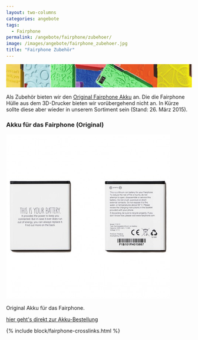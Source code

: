 ```yaml
---
layout: two-columns
categories: angebote
tags:
  - Fairphone
permalink: /angebote/fairphone/zubehoer/
image: /images/angebote/fairphone_zubehoer.jpg
title: "Fairphone Zubehör"
---
```

<div class="angebot-top-wide"><img title="Fairphone" src="/images/angebote/fairphone_zubehoer_sub.jpg"></div>

Als Zubehör bieten wir den [Original Fairphone Akku](#akku) an. Die die Fairphone Hülle aus dem 3D-Drucker bieten wir vorübergehend nicht an. In Kürze sollte diese aber wieder in unserem Sortiment sein (Stand: 26. März 2015).

<a name="akku"></a>
### Akku für das Fairphone (Original)
<img src='/images/angebote/fairphone/battery.jpg' alt='Fairphone Akku original' max-width='380px'>

Original Akku für das Fairphone.

<a href="http://www.faircustomer.ch/akku_fuer_fairphone_original_4" class="button"><i class="fi-arrow-right"></i> hier geht's direkt zur Akku-Bestellung</a>

<!--
<a name="huelle"></a>
### Fairphone Hülle aus dem 3D-Drucker
<img src='/images/angebote/fairphone/3D_cases-20.jpg' alt='Fairphone Hüllen Leadimage'>

Ihre Fairphone Hülle aus dem 3D-Drucker. Jede bestellte Hülle ist ein Einzelstück und wird nach Bestelleingang in Zürich auf einem Ultimaker 3D-Drucker gedruckt.

<a href="http://www.faircustomer.ch/fairphone_huelle_aus_dem_3d-drucker_12" class="button"><i class="fi-arrow-right"></i> hier geht's direkt zur Hüllen-Bestellung</a>

Der Druck eines der 10 Motive in einer von 14 Farben dauert ca. 90 Minuten und braucht rund 3 Meter (ca. 23 Gramm) PLA als Rohstoff. Polymilchsäure (PLA) ist ein nachwachsender Rohstoff und ist biologisch abbaubar (kompostierbar).

#### Qualität

<img class="leadimage left" width="420px" src='/images/angebote/fairphone/selbst-gedruckt-gruen.jpg' alt='Fairphone Hülle grün selbst gedruckt'> Die Qualität eines 3D-Drucks ist heutzutage ganz gut. Trotzdem ist es die Regel, dass ästhetische "Mängel" gut sichtbar sind. Anders ausgedrückt kann dies auch eine Qualität sein: Es sieht selbst gemacht und individuell aus. So sind der obere und untere Rand nicht ganz glatt und es ist eine feine Naht in der Horizontalen sichtbar (siehe Produktbild der grünen Hülle). Weiter ist der obere Rand der Aussparung für die Kamera nicht ganz gerade, weil dies druckbedingt nicht realisierbar ist. Falls sie unsicher sind ob die Qualität ihrem Geschmack entspricht, besichtigen Sie unsere Hüllenausdrucke an der Alfred-Escher-Strasse 46 in 8002 Zürich. Eine Telefonische Voranmeldung unter 044 534 64 54 ist notwendig.

<a name="huellenmotive"></a>
#### Designs

Es stehen 10 verschiedene Motive zur Auswahl:

##### Branded
<img src='/images/angebote/fairphone/motive/branded1.png' alt='Fairphone Hülle Motiv Branded'>

##### Technologic
<img src='/images/angebote/fairphone/motive/technologic1.png' alt='Fairphone Hülle Motiv Technologic'>

##### Pattern
<img src='/images/angebote/fairphone/motive/pattern1.png' alt='Fairphone Hülle Motiv Pattern'>

##### Lucky Cats
<img src='/images/angebote/fairphone/motive/lucky_cat1.png' alt='Fairphone Hülle Motiv Lucky Cats'>

##### Manifesto
<img src='/images/angebote/fairphone/motive/manifesto1.png' alt='Fairphone Hülle Motiv Manifesto'>

##### Community 1
<img src='/images/angebote/fairphone/motive/day01_bicycle_webshop.png' alt='Fairphone Hülle Motiv Community 1'>

##### Community 2
<img src='/images/angebote/fairphone/motive/day02_world_tool.png' alt='Fairphone Hülle Motiv Community 2'>

##### Community 3
<img src='/images/angebote/fairphone/motive/day_03_tree_tool.png' alt='Fairphone Hülle Motiv Community 3'>

##### Community 4
<img src='/images/angebote/fairphone/motive/day04_azulejos_shop.png' alt='Fairphone Hülle Motiv Community 4'>

##### Community 5
<img src='/images/angebote/fairphone/motive/day05_cogs2_tool.png' alt='Fairphone Hülle Motiv Community 5'>


#### Farben

Alle Designs sind in 14 verschiedenen Farben lieferbar:

<img src='/images/angebote/fairphone/fairphone-huelle-farbtabelle-pla.jpg' alt='verfügbare Farben für die Fairphone Hülle: transparent, grün, hellgrün, graugrün, petrolgrün, petrolblau, hellblau, dunkelblau, pink, rot, rot, transparent shiny, gelb, schwarz, natür' max-width='380px'>


#### Selbermachen

Wer selber Zugang zu einem 3D-Drucker hat, kann die Druckdateien auf <a href="https://fairphone.zendesk.com/hc/en-us/articles/201194477">Fairphone</a> herunterladen und die Hülle selber ausdrucken.
-->

{% include block/fairphone-crosslinks.html %}